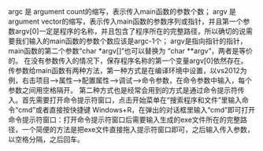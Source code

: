 argc 是 argument count的缩写，表示传入main函数的参数个数；
argv 是 argument vector的缩写，表示传入main函数的参数序列或指针，并且第一个参数argv[0]一定是程序的名称，并且包含了程序所在的完整路径，所以确切的说需要我们输入的main函数的参数个数应该是argc-1个；
argv是指向指针的指针，main函数的第二个参数“char *argv[]“也可以替换为 “char **argv“，两者是等价的。
在没有参数传入的情况下，保存程序名称的第一个变量argv[0]依然存在。
传参数给main函数有两种方法，第一种方式是在编译环境中设置，以vs2012为例，右击项目—>属性—>配置属性—>调试—>命令参数，在命令参数中输入，每个参数之间用空格隔开。
第二种方式也是经常会用到的方式是通过命令提示符传入。首先需要打开命令提示符窗口，点击开始菜单在“搜索程序和文件”里输入命令“cmd”或者直接按快捷键 Windows+R，在弹出的对话框里输入“cmd”即可打开命令提示符窗口：打开命令提示符窗口后需要输入生成的exe文件所在的完整路径，一个简便的方法是把exe文件直接拖入提示符窗口即可，之后输入传入参数，以空格分隔，之后回车。
